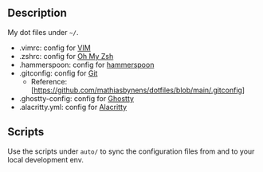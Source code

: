 ## Description

My dot files under `~/`.

- .vimrc: config for [VIM](https://github.com/vim/vim)
- .zshrc: config for [Oh My Zsh](https://github.com/ohmyzsh/ohmyzsh)
- .hammerspoon: config for [hammerspoon](https://github.com/Hammerspoon/hammerspoon)
- .gitconfig: config for [Git](https://www.git-scm.com/)
  - Reference: [https://github.com/mathiasbynens/dotfiles/blob/main/.gitconfig]
- .ghostty-config: config for [Ghostty](https://github.com/ghostty/ghostty)
- .alacritty.yml: config for [Alacritty](https://github.com/alacritty/alacritty)

## Scripts

Use the scripts under `auto/` to sync the configuration files from and to your local development env.
